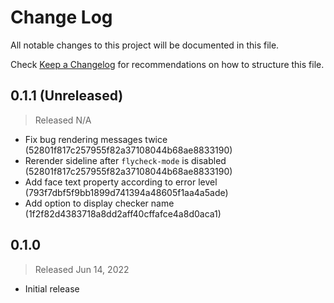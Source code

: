 # Change Log

All notable changes to this project will be documented in this file.

Check [Keep a Changelog](http://keepachangelog.com/) for recommendations on how to structure this file.


## 0.1.1 (Unreleased)
> Released N/A

* Fix bug rendering messages twice (52801f817c257955f82a37108044b68ae8833190)
* Rerender sideline after `flycheck-mode` is disabled (52801f817c257955f82a37108044b68ae8833190)
* Add face text property according to error level (793f7dbf5f9bb1899d741394a48605f1aa4a5ade)
* Add option to display checker name (1f2f82d4383718a8dd2aff40cffafce4a8d0aca1)

## 0.1.0
> Released Jun 14, 2022

* Initial release
